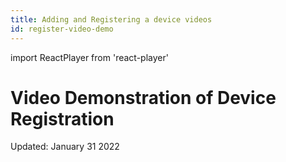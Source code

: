 ```yaml
---
title: Adding and Registering a device videos
id: register-video-demo
---
```

import ReactPlayer from 'react-player'

# Video Demonstration of Device Registration

<ReactPlayer controls url='https://youtu.be/nkB6PsuNuOM'></ReactPlayer>
Updated: January 31 2022
